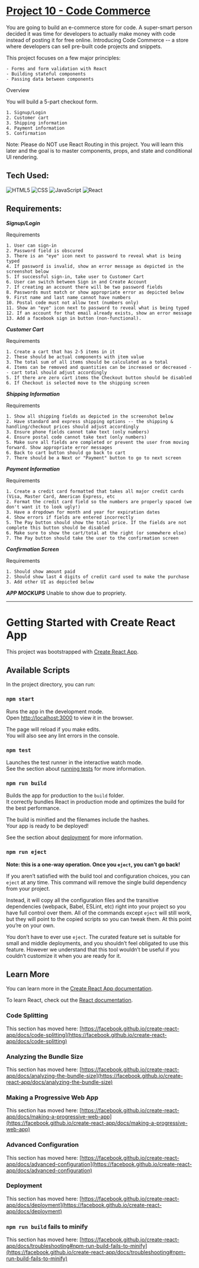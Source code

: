 # [Project 10 - Code Commerce](https://mikesz88.github.io/code-commerce/)

You are going to build an e-commerce store for code. A super-smart person decided it was time for developers to actually make money with code instead of posting it for free online. Introducing Code Commerce -- a store where developers can sell pre-built code projects and snippets.

This project focuses on a few major principles:

    - Forms and form validation with React
    - Building stateful components
    - Passing data between components

Overview

You will build a 5-part checkout form. 

    1. Signup/Login
    2. Customer cart
    3. Shipping information
    4. Payment information
    5. Confirmation

Note: Please do NOT use React Routing in this project. You will learn this later and the goal is to master components, props, and state and conditional UI rendering.

## Tech Used:
![HTML5](https://camo.githubusercontent.com/d63d473e728e20a286d22bb2226a7bf45a2b9ac6c72c59c0e61e9730bfe4168c/68747470733a2f2f696d672e736869656c64732e696f2f62616467652f48544d4c352d4533344632363f7374796c653d666f722d7468652d6261646765266c6f676f3d68746d6c35266c6f676f436f6c6f723d7768697465) ![CSS](https://camo.githubusercontent.com/3a0f693cfa032ea4404e8e02d485599bd0d192282b921026e89d271aaa3d7565/68747470733a2f2f696d672e736869656c64732e696f2f62616467652f435353332d3135373242363f7374796c653d666f722d7468652d6261646765266c6f676f3d63737333266c6f676f436f6c6f723d7768697465) ![JavaScript](https://camo.githubusercontent.com/93c855ae825c1757f3426f05a05f4949d3b786c5b22d0edb53143a9e8f8499f6/68747470733a2f2f696d672e736869656c64732e696f2f62616467652f4a6176615363726970742d3332333333303f7374796c653d666f722d7468652d6261646765266c6f676f3d6a617661736372697074266c6f676f436f6c6f723d463744463145) ![React](https://camo.githubusercontent.com/268ac512e333b69600eb9773a8f80b7a251f4d6149642a50a551d4798183d621/68747470733a2f2f696d672e736869656c64732e696f2f62616467652f52656163742d3230323332413f7374796c653d666f722d7468652d6261646765266c6f676f3d7265616374266c6f676f436f6c6f723d363144414642)

## Requirements: 

***Signup/Login***

Requirements

    1. User can sign-in
    2. Password field is obscured
    3. There is an "eye" icon next to password to reveal what is being typed
    4. If password is invalid, show an error message as depicted in the screenshot below
    5. If successful sign-in, take user to Customer Cart
    6. User can switch between Sign in and Create Account
    7. If creating an account there will be two password fields
    8. Passwords must match or show appropriate error as depicted below
    9. First name and last name cannot have numbers
    10. Postal code must not allow text (numbers only)
    11. Show an "eye" icon next to password to reveal what is being typed
    12. If an account for that email already exists, show an error message
    13. Add a facebook sign in button (non-functional).

***Customer Cart***

Requirements

    1. Create a cart that has 2-5 items in it
    2. These should be actual components with item value
    3. The total sum of all items should be calculated as a total
    4. Items can be removed and quantities can be increased or decreased -- cart total should adjust accordingly
    5. If there are zero cart items the Checkout button should be disabled
    6. If Checkout is selected move to the shipping screen

***Shipping Information***

Requirements

    1. Show all shipping fields as depicted in the screenshot below
    2. Have standard and express shipping options -- the shipping & handling/checkout prices should adjust accordingly
    3. Ensure phone fields cannot take text (only numbers)
    4. Ensure postal code cannot take text (only numbers)
    5. Make sure all fields are completed or prevent the user from moving forward. Show appropriate error messages
    6. Back to cart button should go back to cart
    7. There should be a Next or "Payment" button to go to next screen

***Payment Information***

Requirements

    1. Create a credit card formatted that takes all major credit cards (Visa, Master Card, American Express, etc
    2. Format the credit card field so the numbers are properly spaced (we don't want it to look ugly!)
    3. Have a dropdown for month and year for expiration dates
    4. Show errors if fields are entered incorrectly
    5. The Pay button should show the total price. If the fields are not complete this button should be disabled
    6. Make sure to show the cart/total at the right (or somewhere else)
    7. The Pay button should take the user to the confirmation screen

***Confirmation Screen***

Requirements

    1. Should show amount paid
    2. Should show last 4 digits of credit card used to make the purchase
    3. Add other UI as depicted below

***APP MOCKUPS***
Unable to show due to propriety. 

<hr>

# Getting Started with Create React App

This project was bootstrapped with [Create React App](https://github.com/facebook/create-react-app).

## Available Scripts

In the project directory, you can run:

### `npm start`

Runs the app in the development mode.\
Open [http://localhost:3000](http://localhost:3000) to view it in the browser.

The page will reload if you make edits.\
You will also see any lint errors in the console.

### `npm test`

Launches the test runner in the interactive watch mode.\
See the section about [running tests](https://facebook.github.io/create-react-app/docs/running-tests) for more information.

### `npm run build`

Builds the app for production to the `build` folder.\
It correctly bundles React in production mode and optimizes the build for the best performance.

The build is minified and the filenames include the hashes.\
Your app is ready to be deployed!

See the section about [deployment](https://facebook.github.io/create-react-app/docs/deployment) for more information.

### `npm run eject`

**Note: this is a one-way operation. Once you `eject`, you can’t go back!**

If you aren’t satisfied with the build tool and configuration choices, you can `eject` at any time. This command will remove the single build dependency from your project.

Instead, it will copy all the configuration files and the transitive dependencies (webpack, Babel, ESLint, etc) right into your project so you have full control over them. All of the commands except `eject` will still work, but they will point to the copied scripts so you can tweak them. At this point you’re on your own.

You don’t have to ever use `eject`. The curated feature set is suitable for small and middle deployments, and you shouldn’t feel obligated to use this feature. However we understand that this tool wouldn’t be useful if you couldn’t customize it when you are ready for it.

## Learn More

You can learn more in the [Create React App documentation](https://facebook.github.io/create-react-app/docs/getting-started).

To learn React, check out the [React documentation](https://reactjs.org/).

### Code Splitting

This section has moved here: [https://facebook.github.io/create-react-app/docs/code-splitting](https://facebook.github.io/create-react-app/docs/code-splitting)

### Analyzing the Bundle Size

This section has moved here: [https://facebook.github.io/create-react-app/docs/analyzing-the-bundle-size](https://facebook.github.io/create-react-app/docs/analyzing-the-bundle-size)

### Making a Progressive Web App

This section has moved here: [https://facebook.github.io/create-react-app/docs/making-a-progressive-web-app](https://facebook.github.io/create-react-app/docs/making-a-progressive-web-app)

### Advanced Configuration

This section has moved here: [https://facebook.github.io/create-react-app/docs/advanced-configuration](https://facebook.github.io/create-react-app/docs/advanced-configuration)

### Deployment

This section has moved here: [https://facebook.github.io/create-react-app/docs/deployment](https://facebook.github.io/create-react-app/docs/deployment)

### `npm run build` fails to minify

This section has moved here: [https://facebook.github.io/create-react-app/docs/troubleshooting#npm-run-build-fails-to-minify](https://facebook.github.io/create-react-app/docs/troubleshooting#npm-run-build-fails-to-minify)
